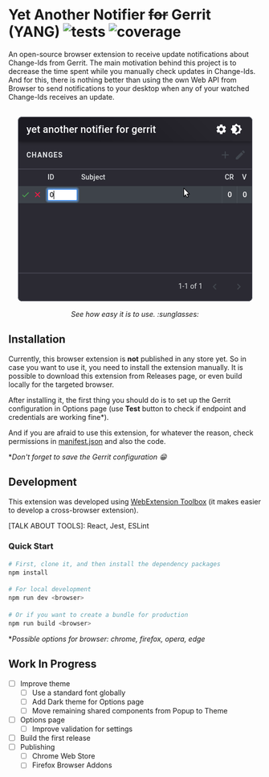 Yet Another Notifier ~~for~~ Gerrit (YANG)
![tests](https://github.com/v1nns/yang/actions/workflows/test.js.yml/badge.svg)
![coverage](https://github.com/v1nns/yang/actions/workflows/coverage.js.yml/badge.svg)
====

An open-source browser extension to receive update notifications about
Change-Ids from Gerrit. The main motivation behind this project is to decrease
the time spent while you manually check updates in Change-Ids. And for this,
there is nothing better than using the own Web API from Browser to send
notifications to your desktop when any of your watched Change-Ids receives an
update.<br/><br/>

<p align="center">
    <img src="screenshot/first-release.gif">
</p>
<p align="center">
    <em><i>See how easy it is to use. :sunglasses:</i></em>
</p>

## Installation

Currently, this browser extension is **not** published in any store yet. So in
case you want to use it, you need to install the extension manually. It is
possible to download this extension from Releases page, or even build locally
for the targeted browser.

After installing it, the first thing you should do is to set up the Gerrit
configuration in Options page (use **Test** button to check if endpoint and
credentials are working fine\*).

And if you are afraid to use this extension, for whatever the reason, check
permissions in [manifest.json](app/manifest.json) and also the code.

**Don't forget to save the Gerrit configuration :grin:*

## Development

This extension was developed using [WebExtension
Toolbox](https://github.com/webextension-toolbox/webextension-toolbox/) (it
makes easier to develop a cross-browser extension).

[TALK ABOUT TOOLS]: React, Jest, ESLint

### Quick Start

```bash
# First, clone it, and then install the dependency packages
npm install

# For local development
npm run dev <browser>

# Or if you want to create a bundle for production
npm run build <browser>
```

**Possible options for browser: chrome, firefox, opera, edge*

## Work In Progress

- [ ] Improve theme
  - [ ] Use a standard font globally
  - [ ] Add Dark theme for Options page
  - [ ] Move remaining shared components from Popup to Theme
- [ ] Options page
  - [ ] Improve validation for settings
- [ ] Build the first release
- [ ] Publishing
  - [ ] Chrome Web Store
  - [ ] Firefox Browser Addons
